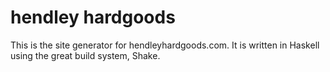 hendley hardgoods
=================
This is the site generator for hendleyhardgoods.com. It is written in Haskell
using the great build system, Shake.
